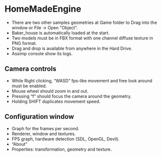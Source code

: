 # HomeMadeEngine
- There are two other samples geometries at Game folder to Drag into the window or File -> Open "Object". 
- Baker_house is automatically loaded at the start.
- Two models must be in FBX format with one channel diffuse texture in PNG format.
- Drag and drop is available from anywhere in the Hard Drive. 
- Assimp console show its logs. 
## Camera controls
- While Right clicking, “WASD” fps-like movement and free look around must be enabled.
- Mouse wheel should zoom in and out.
- Pressing “f” should focus the camera around the geometry.
- Holding SHIFT duplicates movement speed.

## Configuration window
- Graph for the frames per second.
- Renderer, window and textures.
- FPS graph,  hardware detection (SDL, OpenGL, Devil).
- “About”
- Properties: transformation, geometry and texture.


